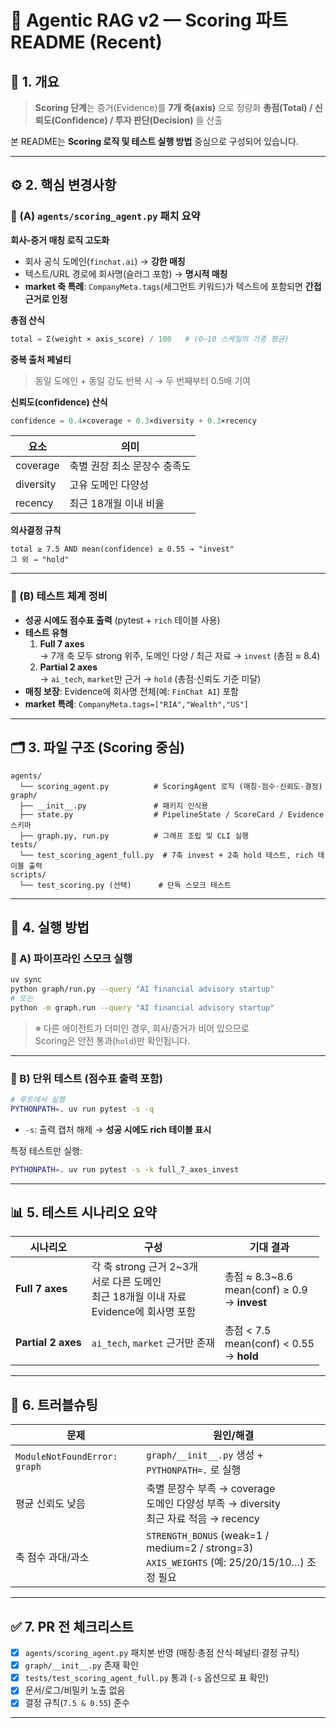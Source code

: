 # 🧮 Agentic RAG v2 — **Scoring 파트 README (Recent)**

## 📘 1. 개요
> **Scoring 단계**는 증거(Evidence)를 **7개 축(axis)** 으로 정량화
> **총점(Total) / 신뢰도(Confidence) / 투자 판단(Decision)** 을 산출

본 README는 **Scoring 로직 및 테스트 실행 방법** 중심으로 구성되어 있습니다.

---

## ⚙️ 2. 핵심 변경사항

### 🧩 (A) `agents/scoring_agent.py` 패치 요약

**회사-증거 매칭 로직 고도화**
- 회사 공식 도메인(`finchat.ai`) → **강한 매칭**
- 텍스트/URL 경로에 회사명(슬러그 포함) → **명시적 매칭**
- **market 축 특례**: `CompanyMeta.tags`(세그먼트 키워드)가 텍스트에 포함되면 **간접 근거로 인정**

**총점 산식**
```python
total = Σ(weight × axis_score) / 100   # (0–10 스케일의 가중 평균)
```

**중복 출처 페널티**
> 동일 도메인 + 동일 강도 반복 시 → 두 번째부터 0.5배 기여

**신뢰도(confidence) 산식**
```python
confidence = 0.4×coverage + 0.3×diversity + 0.3×recency
```

| 요소 | 의미 |
|------|------|
| coverage | 축별 권장 최소 문장수 충족도 |
| diversity | 고유 도메인 다양성 |
| recency | 최근 18개월 이내 비율 |

**의사결정 규칙**
```text
total ≥ 7.5 AND mean(confidence) ≥ 0.55 → "invest"
그 외 → "hold"
```

---

### 🧪 (B) 테스트 체계 정비

- **성공 시에도 점수표 출력** (pytest + `rich` 테이블 사용)
- **테스트 유형**
  1. **Full 7 axes**  
     → 7개 축 모두 strong 위주, 도메인 다양 / 최근 자료 → `invest` (총점 ≈ 8.4)
  2. **Partial 2 axes**  
     → `ai_tech`, `market`만 근거 → `hold` (총점·신뢰도 기준 미달)
- **매칭 보장**: Evidence에 회사명 전체(예: `FinChat AI`) 포함
- **market 특례**: `CompanyMeta.tags=["RIA","Wealth","US"]`

---

## 🗂️ 3. 파일 구조 (Scoring 중심)

```
agents/
  └── scoring_agent.py          # ScoringAgent 로직 (매칭·점수·신뢰도·결정)
graph/
  ├── __init__.py               # 패키지 인식용
  ├── state.py                  # PipelineState / ScoreCard / Evidence 스키마
  ├── graph.py, run.py          # 그래프 조립 및 CLI 실행
tests/
  └── test_scoring_agent_full.py  # 7축 invest + 2축 hold 테스트, rich 테이블 출력
scripts/
  └── test_scoring.py (선택)      # 단독 스모크 테스트
```

---

## 🚀 4. 실행 방법

### 🔹 A) 파이프라인 스모크 실행
```bash
uv sync
python graph/run.py --query "AI financial advisory startup"
# 또는
python -m graph.run --query "AI financial advisory startup"
```

> ※ 다른 에이전트가 더미인 경우, 회사/증거가 비어 있으므로  
> Scoring은 안전 통과(`hold`)만 확인됩니다.

---

### 🔹 B) 단위 테스트 (점수표 출력 포함)
```bash
# 루트에서 실행
PYTHONPATH=. uv run pytest -s -q
```
- `-s`: 출력 캡처 해제 → **성공 시에도 rich 테이블 표시**

특정 테스트만 실행:
```bash
PYTHONPATH=. uv run pytest -s -k full_7_axes_invest
```

---

## 📊 5. 테스트 시나리오 요약

| 시나리오 | 구성 | 기대 결과 |
|-----------|-------|------------|
| **Full 7 axes** | 각 축 strong 근거 2~3개<br>서로 다른 도메인<br>최근 18개월 이내 자료<br>Evidence에 회사명 포함 | 총점 ≈ 8.3~8.6<br>mean(conf) ≥ 0.9<br>→ **invest** |
| **Partial 2 axes** | `ai_tech`, `market` 근거만 존재 | 총점 < 7.5<br>mean(conf) < 0.55<br>→ **hold** |

---

## 🧰 6. 트러블슈팅

| 문제 | 원인/해결 |
|------|-------------|
| `ModuleNotFoundError: graph` | `graph/__init__.py` 생성 + `PYTHONPATH=.` 로 실행 |
| 평균 신뢰도 낮음 | 축별 문장수 부족 → coverage<br>도메인 다양성 부족 → diversity<br>최근 자료 적음 → recency |
| 축 점수 과대/과소 | `STRENGTH_BONUS` (weak=1 / medium=2 / strong=3)<br>`AXIS_WEIGHTS` (예: 25/20/15/10…) 조정 필요 |

---

## ✅ 7. PR 전 체크리스트

- [x] `agents/scoring_agent.py` 패치본 반영 (매칭·총점 산식·페널티·결정 규칙)  
- [x] `graph/__init__.py` 존재 확인  
- [x] `tests/test_scoring_agent_full.py` 통과 (`-s` 옵션으로 표 확인)  
- [x] 문서/로그/비밀키 노출 없음  
- [x] 결정 규칙(`7.5 & 0.55`) 준수  

---

